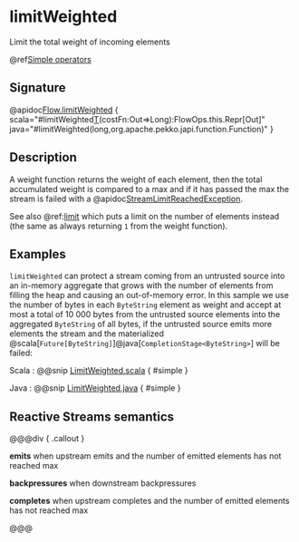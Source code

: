# limitWeighted

Limit the total weight of incoming elements

@ref[Simple operators](../index.md#simple-operators)

## Signature

@apidoc[Flow.limitWeighted](Flow) { scala="#limitWeighted[T](max:Long)(costFn:Out=&gt;Long):FlowOps.this.Repr[Out]" java="#limitWeighted(long,org.apache.pekko.japi.function.Function)" } 

## Description

A weight function returns the weight of each element, then the total accumulated weight  is compared to a max and if it has passed the max the stream is failed with a @apidoc[StreamLimitReachedException](StreamLimitReachedException).

See also @ref:[limit](limit.md) which puts a limit on the number of elements instead (the same as always returning `1` from the weight function).

## Examples

`limitWeighted` can protect a stream coming from an untrusted source into an in-memory aggregate that grows with the number of elements from filling the heap and causing an out-of-memory error.
In this sample we use the number of bytes in each `ByteString` element as weight and accept at most a total of 10 000 bytes from the untrusted source elements into the aggregated `ByteString` of all bytes, if the untrusted source emits more elements the stream and the materialized @scala[`Future[ByteString]`]@java[`CompletionStage<ByteString>`] will be failed:

Scala
:   @@snip [LimitWeighted.scala](/akka-docs/src/test/scala/docs/stream/operators/sourceorflow/LimitWeighted.scala) { #simple }

Java
:   @@snip [LimitWeighted.java](/akka-docs/src/test/java/jdocs/stream/operators/sourceorflow/LimitWeighted.java) { #simple }


## Reactive Streams semantics

@@@div { .callout }

**emits** when upstream emits and the number of emitted elements has not reached max

**backpressures** when downstream backpressures

**completes** when upstream completes and the number of emitted elements has not reached max

@@@
